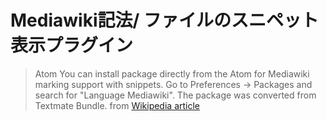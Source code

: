 # Mediawiki記法/ ファイルのスニペット表示プラグイン
> Atom
> You can install package directly from the Atom for Mediawiki marking support with snippets. Go to Preferences -> Packages and search for "Language Mediawiki". The package was converted from Textmate Bundle.
from [Wikipedia article](https://en.wikipedia.org/wiki/Wikipedia:Text_editor_support#Atom)
